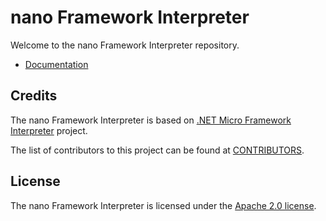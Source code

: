 # nano Framework Interpreter

Welcome to the nano Framework Interpreter repository.

* [Documentation](docs/)

## Credits

The nano Framework Interpreter is based on [.NET Micro Framework Interpreter](https://github.com/NETMF/netmf-interpreter) project.

The list of contributors to this project can be found at [CONTRIBUTORS](CONTRIBUTORS.md).

## License

The nano Framework Interpreter is licensed under the [Apache 2.0 license](http://www.apache.org/licenses/LICENSE-2.0).